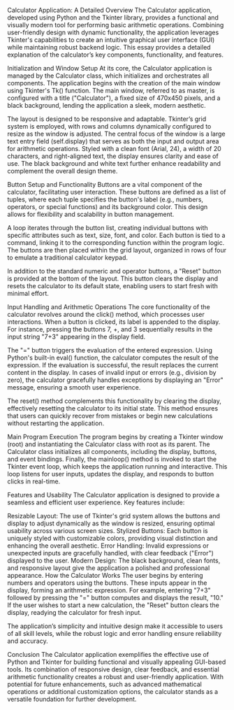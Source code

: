 Calculator Application: A Detailed Overview
The Calculator application, developed using Python and the Tkinter library, provides a functional and visually modern tool for performing basic arithmetic operations. Combining user-friendly design with dynamic functionality, the application leverages Tkinter's capabilities to create an intuitive graphical user interface (GUI) while maintaining robust backend logic. This essay provides a detailed explanation of the calculator’s key components, functionality, and features.

Initialization and Window Setup
At its core, the Calculator application is managed by the Calculator class, which initializes and orchestrates all components. The application begins with the creation of the main window using Tkinter's Tk() function. The main window, referred to as master, is configured with a title ("Calculator"), a fixed size of 470x450 pixels, and a black background, lending the application a sleek, modern aesthetic.

The layout is designed to be responsive and adaptable. Tkinter’s grid system is employed, with rows and columns dynamically configured to resize as the window is adjusted. The central focus of the window is a large text entry field (self.display) that serves as both the input and output area for arithmetic operations. Styled with a clean font (Arial, 24), a width of 20 characters, and right-aligned text, the display ensures clarity and ease of use. The black background and white text further enhance readability and complement the overall design theme.

Button Setup and Functionality
Buttons are a vital component of the calculator, facilitating user interaction. These buttons are defined as a list of tuples, where each tuple specifies the button's label (e.g., numbers, operators, or special functions) and its background color. This design allows for flexibility and scalability in button management.

A loop iterates through the button list, creating individual buttons with specific attributes such as text, size, font, and color. Each button is tied to a command, linking it to the corresponding function within the program logic. The buttons are then placed within the grid layout, organized in rows of four to emulate a traditional calculator keypad.

In addition to the standard numeric and operator buttons, a "Reset" button is provided at the bottom of the layout. This button clears the display and resets the calculator to its default state, enabling users to start fresh with minimal effort.

Input Handling and Arithmetic Operations
The core functionality of the calculator revolves around the click() method, which processes user interactions. When a button is clicked, its label is appended to the display. For instance, pressing the buttons 7, +, and 3 sequentially results in the input string "7+3" appearing in the display field.

The "=" button triggers the evaluation of the entered expression. Using Python's built-in eval() function, the calculator computes the result of the expression. If the evaluation is successful, the result replaces the current content in the display. In cases of invalid input or errors (e.g., division by zero), the calculator gracefully handles exceptions by displaying an "Error" message, ensuring a smooth user experience.

The reset() method complements this functionality by clearing the display, effectively resetting the calculator to its initial state. This method ensures that users can quickly recover from mistakes or begin new calculations without restarting the application.

Main Program Execution
The program begins by creating a Tkinter window (root) and instantiating the Calculator class with root as its parent. The Calculator class initializes all components, including the display, buttons, and event bindings. Finally, the mainloop() method is invoked to start the Tkinter event loop, which keeps the application running and interactive. This loop listens for user inputs, updates the display, and responds to button clicks in real-time.

Features and Usability
The Calculator application is designed to provide a seamless and efficient user experience. Key features include:

Resizable Layout: The use of Tkinter's grid system allows the buttons and display to adjust dynamically as the window is resized, ensuring optimal usability across various screen sizes.
Stylized Buttons: Each button is uniquely styled with customizable colors, providing visual distinction and enhancing the overall aesthetic.
Error Handling: Invalid expressions or unexpected inputs are gracefully handled, with clear feedback ("Error") displayed to the user.
Modern Design: The black background, clean fonts, and responsive layout give the application a polished and professional appearance.
How the Calculator Works
The user begins by entering numbers and operators using the buttons. These inputs appear in the display, forming an arithmetic expression. For example, entering "7+3" followed by pressing the "=" button computes and displays the result, "10." If the user wishes to start a new calculation, the "Reset" button clears the display, readying the calculator for fresh input.

The application’s simplicity and intuitive design make it accessible to users of all skill levels, while the robust logic and error handling ensure reliability and accuracy.

Conclusion
The Calculator application exemplifies the effective use of Python and Tkinter for building functional and visually appealing GUI-based tools. Its combination of responsive design, clear feedback, and essential arithmetic functionality creates a robust and user-friendly application. With potential for future enhancements, such as advanced mathematical operations or additional customization options, the calculator stands as a versatile foundation for further development.
